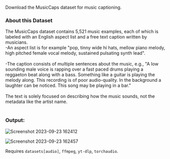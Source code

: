 

Download the MusicCaps dataset for music captioning.
<h3>About this Dataset</h3>
The MusicCaps dataset contains 5,521 music examples, each of which is labeled with an English aspect list and a free text caption written by musicians.
<br>
-An aspect list is for example "pop, tinny wide hi hats, mellow piano melody, high pitched female vocal melody, sustained pulsating synth lead".
<br>
<br>
-The caption consists of multiple sentences about the music, e.g., "A low sounding male voice is rapping over a fast paced drums playing a reggaeton beat along with 
 a bass. Something like a guitar is playing the melody along. This recording is of poor audio-quality. In the background a laughter can be noticed. This song may be 
 playing in a bar."
<br>
<br>
 The text is solely focused on describing how the music sounds, not the metadata like the artist name.
<br>
<br>
<h3> Output:</h3>

![Screenshot 2023-09-23 162412](https://github.com/hardikajoshi/Updated-ChorusCaption/assets/90562304/e187f058-add8-4d6e-b7c0-03a8405cb851)




![Screenshot 2023-09-23 162457](https://github.com/hardikajoshi/Updated-ChorusCaption/assets/90562304/48def064-6fd9-4b16-97e7-f1ad7b420574)


Requires `datasets[audio]`, `ffmpeg`, `yt-dlp`, `torchaudio`.
